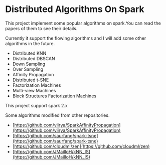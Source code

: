 # Distributed Algorithms On Spark

This project implement some popular algorithms on spark.You can read the papers of them to see their details.

Currently it support the flowing algorithms and I will add some other algorithms in the future.

- Distributed KNN
- Distributed DBSCAN
- Down Sampling
- Over Sampling
- Affinity Propagation
- Distributed t-SNE
- Factorization Machines
- Multi-view Machines
- Block Structures Factorization Machines


This project support spark 2.x

Some algorithms modified from other repositories.

- [https://github.com/viirya/SparkAffinityPropagation](https://github.com/viirya/SparkAffinityPropagation)
- [https://github.com/saurfang/spark-tsne](https://github.com/saurfang/spark-tsne)
- [https://github.com/cloudml/zen](https://github.com/cloudml/zen)
- [https://github.com/JMailloH/kNN_IS](https://github.com/JMailloH/kNN_IS)
